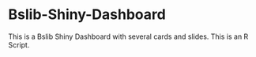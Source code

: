 # Bslib-Shiny-Dashboard
This is a Bslib Shiny Dashboard with several cards and slides.
This is an R Script.
